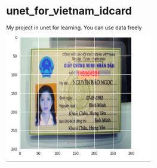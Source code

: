 # unet_for_vietnam_idcard
My project in unet for learning. You can use data freely

![Alt text](./output/output1.png?raw=true "Title")